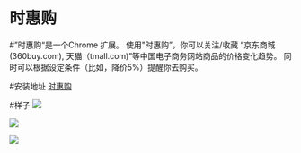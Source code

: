 时惠购
=========

#”时惠购“是一个Chrome 扩展。
使用"时惠购”，你可以关注/收藏 “京东商城(360buy.com), 天猫（tmall.com)”等中国电子商务网站商品的价格变化趋势。
同时可以根据设定条件（比如，降价5%）提醒你去购买。

#安装地址
[时惠购](https://chrome.google.com/webstore/detail/%E4%BA%AC%E4%B8%9C%E6%97%B6%E6%83%A0%E8%B4%AD/imfbglpdfbkbkpgbcgcdknhkijjjmhfa?hl=zh-CN)

#样子
![](/https://lh6.googleusercontent.com/7h1jVr4rd1xgnzACyApndeliAsnyeNniGghfELbRsd3Yr95cPJpxiuqOziq9AUyKhs2WpQ1dPKE=s640-h400-e365-rw)

![](/https://lh4.googleusercontent.com/h8V4EpgtXaGk9bZzeo0rLGqEWuyAoace1e77YonDowtQE2CWlGIaFfGeqiscBLn6TZbrsyp7HQ=s640-h400-e365-rw)


![](/https://lh6.googleusercontent.com/QbkYa1oEcIvcOb1J8sXVat1sqrY9byELCfwTMkAHkhro3dBDUcwx1kxs9pza78JuFG_99-Kp=s640-h400-e365-rw)
